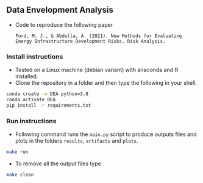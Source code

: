 ## Data Envelopment Analysis 

- Code to reproduce the following paper
  
  ```Ford, M. J., & Abdulla, A. (2021). New Methods for Evaluating Energy Infrastructure Development Risks. Risk Analysis.```

### Install instructions

- Tested on a Linux machine (debian variant) with anaconda and R installed.
- Clone the repository in a folder and then type the following in your shell.
  
```bash
conda create -n DEA python=3.8
conda activate DEA
pip install -r requirements.txt
```

### Run instructions

- Following command runs the `main.py` script to produce outputs files and plots in the folders `results`, `artifacts` and `plots`. 

```bash
make run
```

- To remove all the output files type

```bash
make clean
```